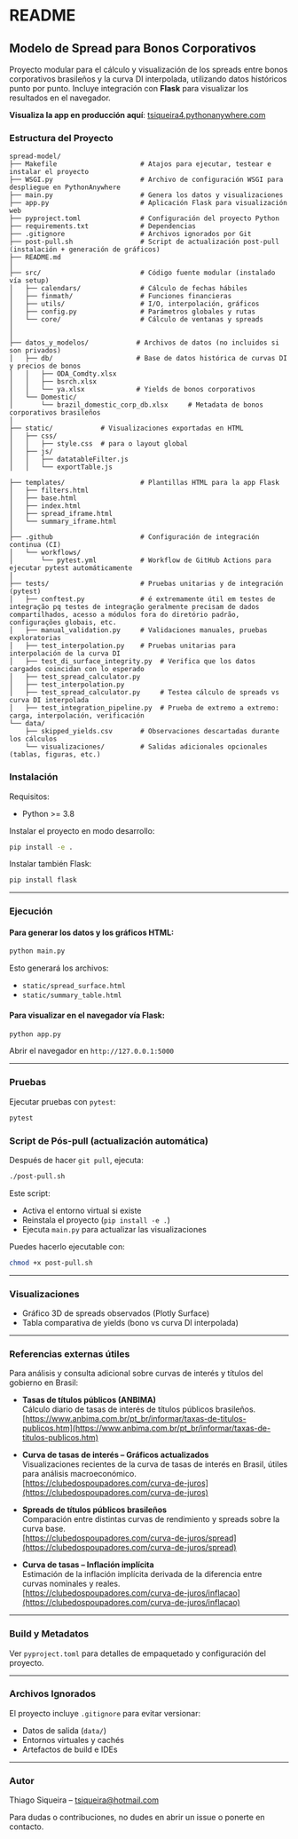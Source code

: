 # README 

## Modelo de Spread para Bonos Corporativos

Proyecto modular para el cálculo y visualización de los spreads entre bonos corporativos brasileños y la curva DI interpolada, utilizando datos históricos punto por punto. Incluye integración con **Flask** para visualizar los resultados en el navegador.

**Visualiza la app en producción aquí**: [tsiqueira4.pythonanywhere.com](https://tsiqueira4.pythonanywhere.com/)

### Estructura del Proyecto
```
spread-model/
├── Makefile                     # Atajos para ejecutar, testear e instalar el proyecto
├── WSGI.py                      # Archivo de configuración WSGI para despliegue en PythonAnywhere
├── main.py                      # Genera los datos y visualizaciones
├── app.py                       # Aplicación Flask para visualización web
├── pyproject.toml               # Configuración del proyecto Python
├── requirements.txt             # Dependencias
├── .gitignore                   # Archivos ignorados por Git
├── post-pull.sh                 # Script de actualización post-pull (instalación + generación de gráficos)
├── README.md
│
├── src/                         # Código fuente modular (instalado vía setup)
│   ├── calendars/               # Cálculo de fechas hábiles
│   ├── finmath/                 # Funciones financieras
│   ├── utils/                   # I/O, interpolación, gráficos
│   ├── config.py                # Parámetros globales y rutas
│   └── core/                    # Cálculo de ventanas y spreads
│
│
├── datos_y_modelos/            # Archivos de datos (no incluidos si son privados)
│   ├── db/                     # Base de datos histórica de curvas DI y precios de bonos
│   │   ├── ODA_Comdty.xlsx
│   │   ├── bsrch.xlsx
│   │   └── ya.xlsx             # Yields de bonos corporativos
│   └── Domestic/
│       └── brazil_domestic_corp_db.xlsx     # Metadata de bonos corporativos brasileños
│
├── static/            # Visualizaciones exportadas en HTML
│   ├── css/                     
│   │   ├── style.css  # para o layout global
│   ├── js/                     
│   │   ├── datatableFilter.js
│   │   └── exportTable.js

├── templates/                   # Plantillas HTML para la app Flask
│   ├── filters.html
│   ├── base.html
│   ├── index.html
│   ├── spread_iframe.html
│   └── summary_iframe.html
│
├── .github                      # Configuración de integración continua (CI)
│   └── workflows/
│       └── pytest.yml           # Workflow de GitHub Actions para ejecutar pytest automáticamente
│
├── tests/                       # Pruebas unitarias y de integración (pytest)
│   ├── conftest.py              # é extremamente útil em testes de integração pq testes de integração geralmente precisam de dados compartilhados, acesso a módulos fora do diretório padrão, configurações globais, etc.
│   ├── manual_validation.py     # Validaciones manuales, pruebas exploratorias           
│   ├── test_interpolation.py    # Pruebas unitarias para interpolación de la curva DI
│   ├── test_di_surface_integrity.py  # Verifica que los datos cargados coincidan con lo esperado
│   ├── test_spread_calculator.py
│   ├── test_interpolation.py
│   ├── test_spread_calculator.py     # Testea cálculo de spreads vs curva DI interpolada
│   ├── test_integration_pipeline.py  # Prueba de extremo a extremo: carga, interpolación, verificación
└── data/
    ├── skipped_yields.csv       # Observaciones descartadas durante los cálculos
    └── visualizaciones/         # Salidas adicionales opcionales (tablas, figuras, etc.)

```

### Instalación
Requisitos:
- Python >= 3.8

Instalar el proyecto en modo desarrollo:
```bash
pip install -e .
```

Instalar también Flask:
```bash
pip install flask
```

---

### Ejecución

#### Para generar los datos y los gráficos HTML:
```bash
python main.py
```

Esto generará los archivos:
- `static/spread_surface.html`
- `static/summary_table.html`

#### Para visualizar en el navegador vía Flask:
```bash
python app.py
```
Abrir el navegador en `http://127.0.0.1:5000`

---

### Pruebas
Ejecutar pruebas con `pytest`:
```bash
pytest
```


### Script de Pós-pull (actualización automática)
Después de hacer `git pull`, ejecuta:
```bash
./post-pull.sh
```
Este script:
- Activa el entorno virtual si existe
- Reinstala el proyecto (`pip install -e .`)
- Ejecuta `main.py` para actualizar las visualizaciones

Puedes hacerlo ejecutable con:
```bash
chmod +x post-pull.sh
```


---

### Visualizaciones
- Gráfico 3D de spreads observados (Plotly Surface)
- Tabla comparativa de yields (bono vs curva DI interpolada)

---

### Referencias externas útiles

Para análisis y consulta adicional sobre curvas de interés y títulos del gobierno en Brasil:

- **Tasas de títulos públicos (ANBIMA)**  
  Cálculo diario de tasas de interés de títulos públicos brasileños.  
  [https://www.anbima.com.br/pt_br/informar/taxas-de-titulos-publicos.htm](https://www.anbima.com.br/pt_br/informar/taxas-de-titulos-publicos.htm)

- **Curva de tasas de interés – Gráficos actualizados**  
  Visualizaciones recientes de la curva de tasas de interés en Brasil, útiles para análisis macroeconómico.  
  [https://clubedospoupadores.com/curva-de-juros](https://clubedospoupadores.com/curva-de-juros)

- **Spreads de títulos públicos brasileños**  
  Comparación entre distintas curvas de rendimiento y spreads sobre la curva base.  
  [https://clubedospoupadores.com/curva-de-juros/spread](https://clubedospoupadores.com/curva-de-juros/spread)

- **Curva de tasas – Inflación implícita**  
  Estimación de la inflación implícita derivada de la diferencia entre curvas nominales y reales.  
  [https://clubedospoupadores.com/curva-de-juros/inflacao](https://clubedospoupadores.com/curva-de-juros/inflacao)
---


### Build y Metadatos
Ver `pyproject.toml` para detalles de empaquetado y configuración del proyecto.

---

### Archivos Ignorados
El proyecto incluye `.gitignore` para evitar versionar:
- Datos de salida (`data/`)
- Entornos virtuales y cachés
- Artefactos de build e IDEs

---

### Autor
Thiago Siqueira – [tsiqueira@hotmail.com](mailto:tsiqueira@hotmail.com)

Para dudas o contribuciones, no dudes en abrir un issue o ponerte en contacto.